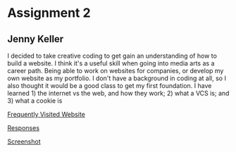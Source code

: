 # Assignment 2
## Jenny Keller
I decided to take creative coding to get gain an understanding of how to build a website. I think it's a useful skill when going into media arts as a career path. Being able to work on websites for companies, or develop my own website as my portfolio. I don't have a background in coding at all, so I also thought it would be a good class to get my first foundation.
I have learned 1) the internet vs the web, and how they work; 2) what a VCS is; and 3) what a cookie is


[Frequently Visited Website](https://www.amazon.com/hz/wishlist/ls/ZEL66WP9SVQB?type=wishlist&ref=cm_wl_list_create)

[Responses](./responses.txt)

[Screenshot](./images/A-02screenshot.png)
